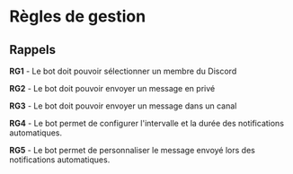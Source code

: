 # Règles de gestion

## Rappels

**RG1** - Le bot doit pouvoir sélectionner un membre du Discord

**RG2** - Le bot doit pouvoir envoyer un message en privé

**RG3** - Le bot doit pouvoir envoyer un message dans un canal

**RG4** - Le bot permet de configurer l'intervalle et la durée des notifications automatiques.

**RG5** - Le bot permet de personnaliser le message envoyé lors des notifications automatiques.